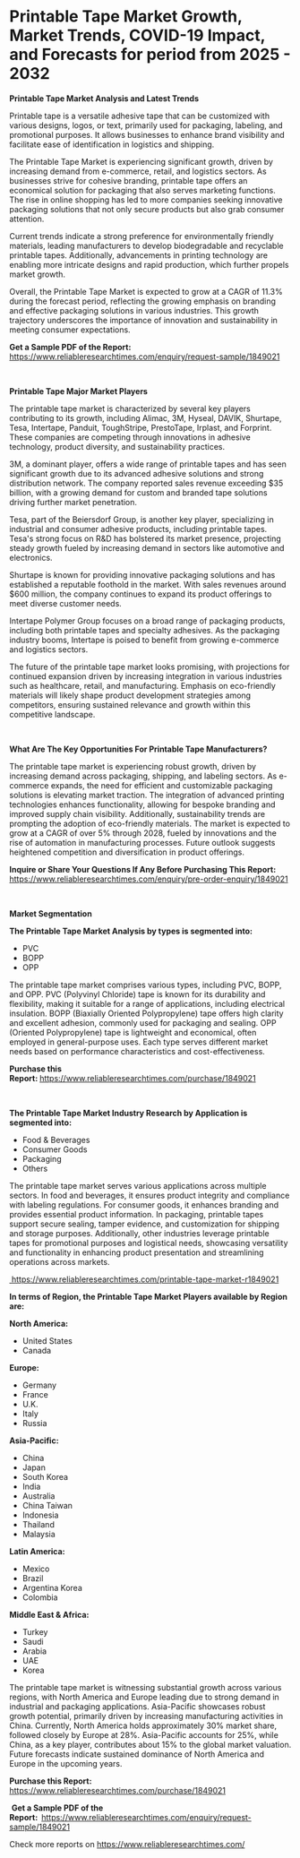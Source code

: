 <p><h1>Printable Tape Market Growth, Market Trends, COVID-19 Impact, and Forecasts for period from 2025 - 2032</h1></p><p><strong>Printable Tape Market Analysis and Latest Trends</strong></p>
<p><p>Printable tape is a versatile adhesive tape that can be customized with various designs, logos, or text, primarily used for packaging, labeling, and promotional purposes. It allows businesses to enhance brand visibility and facilitate ease of identification in logistics and shipping.</p><p>The Printable Tape Market is experiencing significant growth, driven by increasing demand from e-commerce, retail, and logistics sectors. As businesses strive for cohesive branding, printable tape offers an economical solution for packaging that also serves marketing functions. The rise in online shopping has led to more companies seeking innovative packaging solutions that not only secure products but also grab consumer attention.</p><p>Current trends indicate a strong preference for environmentally friendly materials, leading manufacturers to develop biodegradable and recyclable printable tapes. Additionally, advancements in printing technology are enabling more intricate designs and rapid production, which further propels market growth.</p><p>Overall, the Printable Tape Market is expected to grow at a CAGR of 11.3% during the forecast period, reflecting the growing emphasis on branding and effective packaging solutions in various industries. This growth trajectory underscores the importance of innovation and sustainability in meeting consumer expectations.</p></p>
<p><strong>Get a Sample PDF of the Report:&nbsp;</strong> <a href="https://www.reliableresearchtimes.com/enquiry/request-sample/1849021?utm_campaign=2638&utm_medium=2&utm_source=Github&utm_content=ia&utm_term=05042025&utm_id=printable-tape">https://www.reliableresearchtimes.com/enquiry/request-sample/1849021</a></p>
<p>&nbsp;</p>
<p><strong>Printable Tape Major Market Players</strong></p>
<p><p>The printable tape market is characterized by several key players contributing to its growth, including Alimac, 3M, Hyseal, DAVIK, Shurtape, Tesa, Intertape, Panduit, ToughStripe, PrestoTape, Irplast, and Forprint. These companies are competing through innovations in adhesive technology, product diversity, and sustainability practices.</p><p>3M, a dominant player, offers a wide range of printable tapes and has seen significant growth due to its advanced adhesive solutions and strong distribution network. The company reported sales revenue exceeding $35 billion, with a growing demand for custom and branded tape solutions driving further market penetration.</p><p>Tesa, part of the Beiersdorf Group, is another key player, specializing in industrial and consumer adhesive products, including printable tapes. Tesa's strong focus on R&D has bolstered its market presence, projecting steady growth fueled by increasing demand in sectors like automotive and electronics.</p><p>Shurtape is known for providing innovative packaging solutions and has established a reputable foothold in the market. With sales revenues around $600 million, the company continues to expand its product offerings to meet diverse customer needs.</p><p>Intertape Polymer Group focuses on a broad range of packaging products, including both printable tapes and specialty adhesives. As the packaging industry booms, Intertape is poised to benefit from growing e-commerce and logistics sectors.</p><p>The future of the printable tape market looks promising, with projections for continued expansion driven by increasing integration in various industries such as healthcare, retail, and manufacturing. Emphasis on eco-friendly materials will likely shape product development strategies among competitors, ensuring sustained relevance and growth within this competitive landscape.</p></p>
<p>&nbsp;</p>
<p><strong>What Are The Key Opportunities For Printable Tape Manufacturers?</strong></p>
<p><p>The printable tape market is experiencing robust growth, driven by increasing demand across packaging, shipping, and labeling sectors. As e-commerce expands, the need for efficient and customizable packaging solutions is elevating market traction. The integration of advanced printing technologies enhances functionality, allowing for bespoke branding and improved supply chain visibility. Additionally, sustainability trends are prompting the adoption of eco-friendly materials. The market is expected to grow at a CAGR of over 5% through 2028, fueled by innovations and the rise of automation in manufacturing processes. Future outlook suggests heightened competition and diversification in product offerings.</p></p>
<p><strong>Inquire or Share Your Questions If Any Before Purchasing This Report:</strong> <a href="https://www.reliableresearchtimes.com/enquiry/pre-order-enquiry/1849021?utm_campaign=2638&utm_medium=2&utm_source=Github&utm_content=ia&utm_term=05042025&utm_id=printable-tape">https://www.reliableresearchtimes.com/enquiry/pre-order-enquiry/1849021</a></p>
<p>&nbsp;</p>
<p><strong>Market Segmentation</strong></p>
<p><strong>The Printable Tape Market Analysis by types is segmented into:</strong></p>
<p><ul><li>PVC</li><li>BOPP</li><li>OPP</li></ul></p>
<p><p>The printable tape market comprises various types, including PVC, BOPP, and OPP. PVC (Polyvinyl Chloride) tape is known for its durability and flexibility, making it suitable for a range of applications, including electrical insulation. BOPP (Biaxially Oriented Polypropylene) tape offers high clarity and excellent adhesion, commonly used for packaging and sealing. OPP (Oriented Polypropylene) tape is lightweight and economical, often employed in general-purpose uses. Each type serves different market needs based on performance characteristics and cost-effectiveness.</p></p>
<p><strong>Purchase this Report:&nbsp;</strong><a href="https://www.reliableresearchtimes.com/purchase/1849021?utm_campaign=2638&utm_medium=2&utm_source=Github&utm_content=ia&utm_term=05042025&utm_id=printable-tape">https://www.reliableresearchtimes.com/purchase/1849021</a></p>
<p>&nbsp;</p>
<p><strong>The Printable Tape Market Industry Research by Application is segmented into:</strong></p>
<p><ul><li>Food & Beverages</li><li>Consumer Goods</li><li>Packaging</li><li>Others</li></ul></p>
<p><p>The printable tape market serves various applications across multiple sectors. In food and beverages, it ensures product integrity and compliance with labeling regulations. For consumer goods, it enhances branding and provides essential product information. In packaging, printable tapes support secure sealing, tamper evidence, and customization for shipping and storage purposes. Additionally, other industries leverage printable tapes for promotional purposes and logistical needs, showcasing versatility and functionality in enhancing product presentation and streamlining operations across markets.</p></p>
<p><a href="https://www.reliableresearchtimes.com/printable-tape-market-r1849021?utm_campaign=2638&utm_medium=2&utm_source=Github&utm_content=ia&utm_term=05042025&utm_id=printable-tape">&nbsp;https://www.reliableresearchtimes.com/printable-tape-market-r1849021</a></p>
<p><strong>In terms of Region, the Printable Tape Market Players available by Region are:</strong></p>
<p>
    <p> <strong> North America: </strong>
        <ul>
            <li>United States</li>
            <li>Canada</li>
        </ul>
        </p> 
    <p> <strong> Europe: </strong>
        <ul>
            <li>Germany</li>
            <li>France</li>
            <li>U.K.</li>
            <li>Italy</li>
            <li>Russia</li>
        </ul>
        </p> 
    <p> <strong> Asia-Pacific: </strong>
        <ul>
            <li>China</li>
            <li>Japan</li>
            <li>South Korea</li>
            <li>India</li>
            <li>Australia</li>
            <li>China Taiwan</li>
            <li>Indonesia</li>
            <li>Thailand</li>
            <li>Malaysia</li>
        </ul>
        </p> 
    <p> <strong> Latin America: </strong>
        <ul>
            <li>Mexico</li>
            <li>Brazil</li>
            <li>Argentina Korea</li>
            <li>Colombia</li>
        </ul>
        </p> 
    <p> <strong> Middle East & Africa: </strong>
        <ul>
            <li>Turkey</li>
            <li>Saudi</li>
            <li>Arabia</li>
            <li>UAE</li>
            <li>Korea</li>
        </ul>
    </p>
    </p>
<p><p>The printable tape market is witnessing substantial growth across various regions, with North America and Europe leading due to strong demand in industrial and packaging applications. Asia-Pacific showcases robust growth potential, primarily driven by increasing manufacturing activities in China. Currently, North America holds approximately 30% market share, followed closely by Europe at 28%. Asia-Pacific accounts for 25%, while China, as a key player, contributes about 15% to the global market valuation. Future forecasts indicate sustained dominance of North America and Europe in the upcoming years.</p></p>
<p><strong>Purchase this Report: </strong><a href="https://www.reliableresearchtimes.com/purchase/1849021?utm_campaign=2638&utm_medium=2&utm_source=Github&utm_content=ia&utm_term=05042025&utm_id=printable-tape">https://www.reliableresearchtimes.com/purchase/1849021</a></p>
<p>&nbsp;<strong>Get a Sample PDF of the Report:&nbsp;&nbsp;</strong><a href="https://www.reliableresearchtimes.com/enquiry/request-sample/1849021?utm_campaign=2638&utm_medium=2&utm_source=Github&utm_content=ia&utm_term=05042025&utm_id=printable-tape">https://www.reliableresearchtimes.com/enquiry/request-sample/1849021</a></p>
<p><strong></strong></p>
<p>Check more reports on <a href="https://www.reliableresearchtimes.com/?utm_campaign=2638&utm_medium=2&utm_source=Github&utm_content=ia&utm_term=05042025&utm_id=printable-tape">https://www.reliableresearchtimes.com/</a></p>
